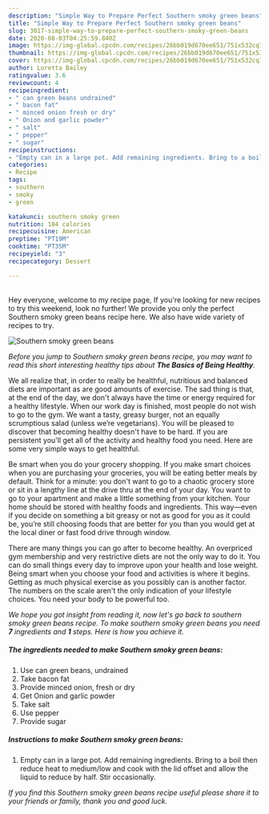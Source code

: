 ```yaml
---
description: "Simple Way to Prepare Perfect Southern smoky green beans"
title: "Simple Way to Prepare Perfect Southern smoky green beans"
slug: 3017-simple-way-to-prepare-perfect-southern-smoky-green-beans
date: 2020-08-03T04:25:59.840Z
image: https://img-global.cpcdn.com/recipes/26bb019d670ee651/751x532cq70/southern-smoky-green-beans-recipe-main-photo.jpg
thumbnail: https://img-global.cpcdn.com/recipes/26bb019d670ee651/751x532cq70/southern-smoky-green-beans-recipe-main-photo.jpg
cover: https://img-global.cpcdn.com/recipes/26bb019d670ee651/751x532cq70/southern-smoky-green-beans-recipe-main-photo.jpg
author: Loretta Bailey
ratingvalue: 3.6
reviewcount: 4
recipeingredient:
- " can green beans undrained"
- " bacon fat"
- " minced onion fresh or dry"
- " Onion and garlic powder"
- " salt"
- " pepper"
- " sugar"
recipeinstructions:
- "Empty can in a large pot. Add remaining ingredients. Bring to a boil then reduce heat to medium/low and cook with the lid offset and allow the liquid to reduce by half. Stir occasionally."
categories:
- Recipe
tags:
- southern
- smoky
- green

katakunci: southern smoky green 
nutrition: 184 calories
recipecuisine: American
preptime: "PT19M"
cooktime: "PT35M"
recipeyield: "3"
recipecategory: Dessert

---
```

<br>
Hey everyone, welcome to my recipe page, If you're looking for new recipes to try this weekend, look no further! We provide you only the perfect Southern smoky green beans recipe here. We also have wide variety of recipes to try.
<br>


![Southern smoky green beans](https://img-global.cpcdn.com/recipes/26bb019d670ee651/751x532cq70/southern-smoky-green-beans-recipe-main-photo.jpg)

<i>Before you jump to Southern smoky green beans recipe, you may want to read this short interesting healthy tips about <strong>The Basics of Being Healthy</strong>.</i>

We all realize that, in order to really be healthful, nutritious and balanced diets are important as are good amounts of exercise. The sad thing is that, at the end of the day, we don't always have the time or energy required for a healthy lifestyle. When our work day is finished, most people do not wish to go to the gym. We want a tasty, greasy burger, not an equally scrumptious salad (unless we’re vegetarians). You will be pleased to discover that becoming healthy doesn't have to be hard. If you are persistent you'll get all of the activity and healthy food you need. Here are some very simple ways to get healthful.

Be smart when you do your grocery shopping. If you make smart choices when you are purchasing your groceries, you will be eating better meals by default. Think for a minute: you don't want to go to a chaotic grocery store or sit in a lengthy line at the drive thru at the end of your day. You want to go to your apartment and make a little something from your kitchen. Your home should be stored with healthy foods and ingredients. This way—even if you decide on something a bit greasy or not as good for you as it could be, you’re still choosing foods that are better for you than you would get at the local diner or fast food drive through window.

There are many things you can go after to become healthy. An overpriced gym membership and very restrictive diets are not the only way to do it. You can do small things every day to improve upon your health and lose weight. Being smart when you choose your food and activities is where it begins. Getting as much physical exercise as you possibly can is another factor. The numbers on the scale aren't the only indication of your lifestyle choices. You need your body to be powerful too. 


<i>We hope you got insight from reading it, now let's go back to southern smoky green beans recipe. To make southern smoky green beans you need <strong>7</strong> ingredients and <strong>1</strong> steps. Here is how you achieve it.
</i>

##### The ingredients needed to make Southern smoky green beans:

1. Use  can green beans, undrained
1. Take  bacon fat
1. Provide  minced onion, fresh or dry
1. Get  Onion and garlic powder
1. Take  salt
1. Use  pepper
1. Provide  sugar


##### Instructions to make Southern smoky green beans:

1. Empty can in a large pot. Add remaining ingredients. Bring to a boil then reduce heat to medium/low and cook with the lid offset and allow the liquid to reduce by half. Stir occasionally.


<i>If you find this Southern smoky green beans recipe useful please share it to your friends or family, thank you and good luck.</i>
